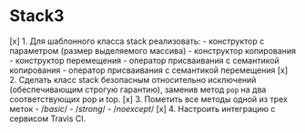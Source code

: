 # Stack3
[x] 1. Для шаблонного класса stack реализовать:
       - конструктор с параметром (размер выделяемого массива)
       - конструктор копирования
       - конструктор перемещения
       - оператор присваивания с семантикой копирования
       - оператор присваивания с семантикой перемещения
[x] 2. Сделать класс stack безопасным относительно исключений (обеспечивающим строгую гарантию), заменив метод `pop` на два соответствующих pop и top.
[x] 3. Пометить все методы одной из трех меток
       - /*basic*/
       - /*strong*/
       - /*noexcept*/
[x] 4. Настроить интеграцию с сервисом Travis CI.
